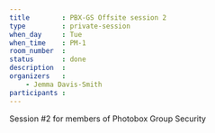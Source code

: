 ```yaml
---
title        : PBX-GS Offsite session 2
type         : private-session
when_day     : Tue
when_time    : PM-1
room_number  :
status       : done
description  :
organizers   :
    - Jemma Davis-Smith
participants :
---
```



Session #2 for members of Photobox Group Security
